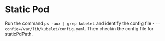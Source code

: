 # Static Pod

Run the command `ps -aux | grep kubelet` and identify the config file - `--config=/var/lib/kubelet/config.yaml`. Then checkin the config file for staticPdPath.
